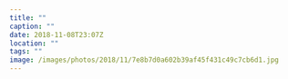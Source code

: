 ```yaml
---
title: ""
caption: ""
date: 2018-11-08T23:07Z
location: ""
tags: ""
image: /images/photos/2018/11/7e8b7d0a602b39af45f431c49c7cb6d1.jpg
---
```

